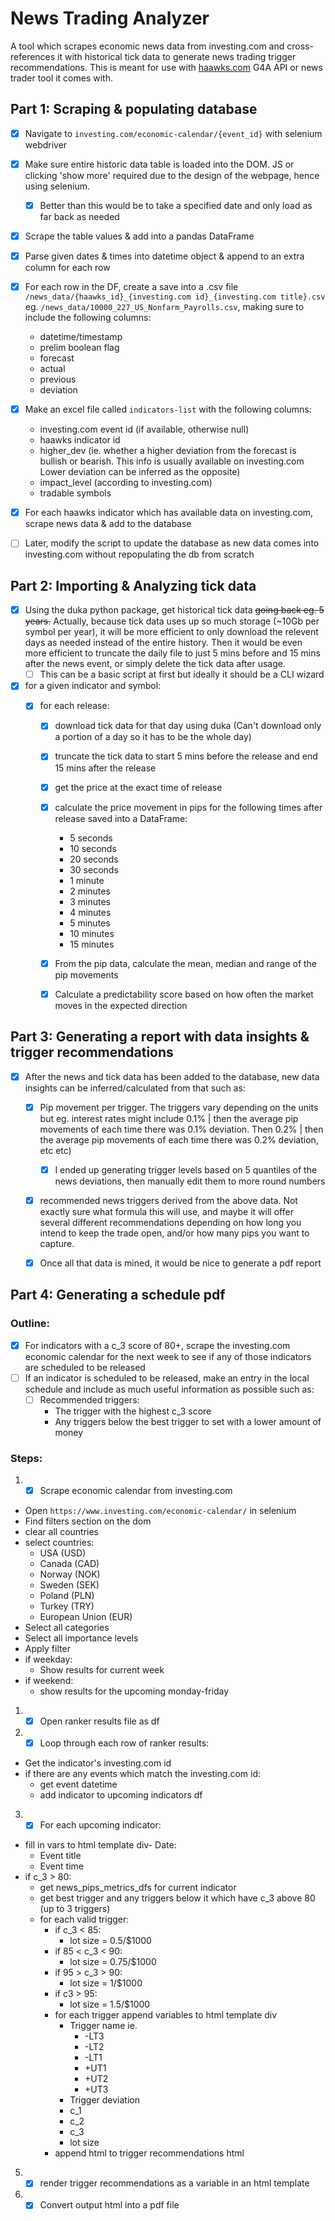 # News Trading Analyzer

A tool which scrapes economic news data from investing.com and cross-references it with historical tick data to generate news trading trigger recommendations.
This is meant for use with [haawks.com](https://haawks.com) G4A API or news trader tool it comes with.

## Part 1: Scraping & populating database

- [X] Navigate to `investing.com/economic-calendar/{event_id}` with selenium webdriver
- [X] Make sure entire historic data table is loaded into the DOM. JS or clicking 'show more' required due to the design of the webpage, hence using selenium.

  - [X] Better than this would be to take a specified date and only load as far back as needed
- [X] Scrape the table values & add into a pandas DataFrame
- [X] Parse given dates & times into datetime object & append to an extra column for each row
- [X] For each row in the DF, create a save into a .csv file `/news_data/{haawks_id}_{investing.com id}_{investing.com title}.csv` eg. `/news_data/10000_227_US_Nonfarm_Payrolls.csv`, making sure to include the following columns:

  - datetime/timestamp
  - prelim boolean flag
  - forecast
  - actual
  - previous
  - deviation
- [X] Make an excel file called `indicators-list` with the following columns:

  - investing.com event id (if available, otherwise null)
  - haawks indicator id
  - higher_dev (ie. whether a higher deviation from the forecast is bullish or bearish. This info is usually available on investing.com Lower deviation can be inferred as the opposite)
  - impact_level (according to investing.com)
  - tradable symbols
- [X] For each haawks indicator which has available data on investing.com, scrape news data & add to the database
- [ ] Later, modify the script to update the database as new data comes into investing.com without repopulating the db from scratch

## Part 2: Importing & Analyzing tick data

- [X] Using the duka python package, get historical tick data ~~going back eg. 5 years.~~ Actually, because tick data uses up so much storage (~10Gb per symbol per year), it will be more efficient to only download the relevent days as needed instead of the entire history. Then it would be even more efficient to truncate the daily file to just 5 mins before and 15 mins after the news event, or simply delete the tick data after usage.
  - [ ] This can be a basic script at first but ideally it should be a CLI wizard
- [X] for a given indicator and symbol:
  - [X] for each release:

    - [X] download tick data for that day using duka (Can't download only a portion of a day so it has to be the whole day)
    - [X] truncate the tick data to start 5 mins before the release and end 15 mins after the release
    - [X] get the price at the exact time of release
    - [X] calculate the price movement in pips for the following times after release saved into a DataFrame:

      - 5 seconds
      - 10 seconds
      - 20 seconds
      - 30 seconds
      - 1 minute
      - 2 minutes
      - 3 minutes
      - 4 minutes
      - 5 minutes
      - 10 minutes
      - 15 minutes
    - [X] From the pip data, calculate the mean, median and range of the pip movements
    - [X] Calculate a predictability score based on how often the market moves in the expected direction

## Part 3: Generating a report with data insights & trigger recommendations

- [X] After the news and tick data has been added to the database, new data insights can be inferred/calculated from that such as:

  - [X] Pip movement per trigger. The triggers vary depending on the units but eg. interest rates might include 0.1% | then the average pip movements of each time there was 0.1% deviation. Then 0.2% | then the average pip movements of each time there was 0.2% deviation, etc etc)

    - [X] I ended up generating trigger levels based on 5 quantiles of the news deviations, then manually edit them to more round numbers
  - [X] recommended news triggers derived from the above data. Not exactly sure what formula this will use, and maybe it will offer several different recommendations depending on how long you intend to keep the trade open, and/or how many pips you want to capture.
  - [X] Once all that data is mined, it would be nice to generate a pdf report

## Part 4: Generating a schedule pdf

### Outline:

- [X] For indicators with a c_3 score of 80+, scrape the investing.com economic calendar for the next week to see if any of those indicators are scheduled to be released
- [ ] If an indicator is scheduled to be released, make an entry in the local schedule and include as much useful information as possible such as:
  - [ ] Recommended triggers:
    - The trigger with the highest c_3 score
    - Any triggers below the best trigger to set with a lower amount of money

### Steps:

1. - [X] Scrape economic calendar from investing.com

- Open `https://www.investing.com/economic-calendar/` in selenium
- Find filters section on the dom
- clear all countries
- select countries:
  - USA (USD)
  - Canada (CAD)
  - Norway (NOK)
  - Sweden (SEK)
  - Poland (PLN)
  - Turkey (TRY)
  - European Union (EUR)
- Select all categories
- Select all importance levels
- Apply filter
- if weekday:
  - Show results for current week
- if weekend:
  - show results for the upcoming monday-friday

1. - [X] Open ranker results file as df
2. - [X] Loop through each row of ranker results:

- Get the indicator's investing.com id
- if there are any events which match the investing.com id:
  - get event datetime
  - add indicator to upcoming indicators df

3. - [X] For each upcoming indicator:

- fill in vars to html template div- Date:
  - Event title
  - Event time
- if c_3 > 80:
  - get news_pips_metrics_dfs for current indicator
  - get best trigger and any triggers below it which have c_3 above 80 (up to 3 triggers)
  - for each valid trigger:
    - if c_3 < 85:
      - lot size = 0.5/$1000
    - if 85 < c_3 < 90:
      - lot size = 0.75/$1000
    - if 95 >  c_3 > 90:
      - lot size = 1/$1000
    - if c3 > 95:
      - lot size = 1.5/$1000
    - for each trigger append variables to html template div
      - Trigger name ie.
        - -LT3
        - -LT2
        - -LT1
        - +UT1
        - +UT2
        - +UT3
      - Trigger deviation
      - c_1
      - c_2
      - c_3
      - lot size
    - append html to trigger recommendations html

5. - [X] render trigger recommendations as a variable in an html template
6. - [X] Convert output html into a pdf file
